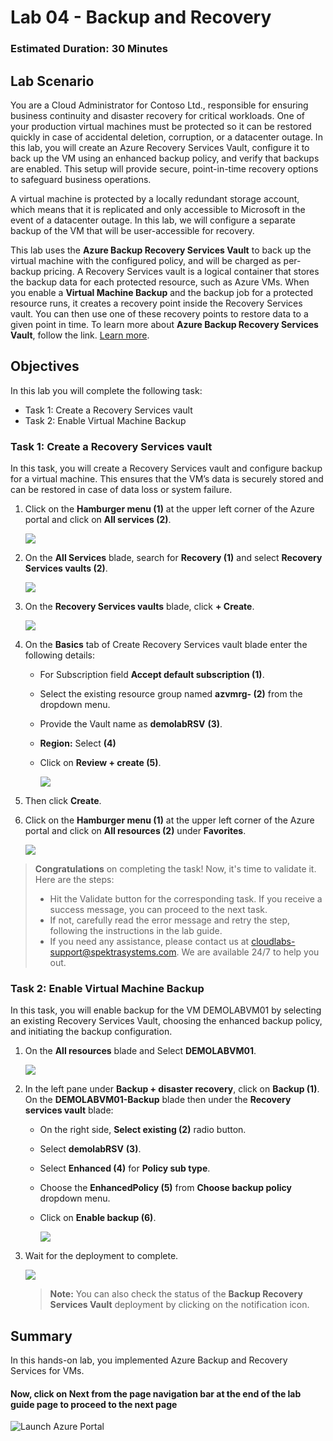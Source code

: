 ﻿# Lab 04 - Backup and Recovery

### Estimated Duration: 30 Minutes

## Lab Scenario

You are a Cloud Administrator for Contoso Ltd., responsible for ensuring business continuity and disaster recovery for critical workloads. One of your production virtual machines must be protected so it can be restored quickly in case of accidental deletion, corruption, or a datacenter outage. In this lab, you will create an Azure Recovery Services Vault, configure it to back up the VM using an enhanced backup policy, and verify that backups are enabled. This setup will provide secure, point-in-time recovery options to safeguard business operations.

A virtual machine is protected by a locally redundant storage account, which means that it is replicated and only accessible to Microsoft in the event of a datacenter outage. In this lab, we will configure a separate backup of the VM that will be user-accessible for recovery.

This lab uses the **Azure Backup Recovery Services Vault** to back up the virtual machine with the configured policy, and will be charged as per-backup pricing. A Recovery Services vault is a logical container that stores the backup data for each protected resource, such as Azure VMs. When you enable a **Virtual Machine Backup** and the backup job for a protected resource runs, it creates a recovery point inside the Recovery Services vault. You can then use one of these recovery points to restore data to a given point in time. To learn more about **Azure Backup Recovery Services Vault**, follow the link. [Learn more](https://docs.microsoft.com/en-us/azure/backup/backup-azure-arm-vms). 

## Objectives

In this lab you will complete the following task:

- Task 1: Create a Recovery Services vault
- Task 2: Enable Virtual Machine Backup

### Task 1: Create a Recovery Services vault

In this task, you will create a Recovery Services vault and configure backup for a virtual machine. This ensures that the VM’s data is securely stored and can be restored in case of data loss or system failure.

 1. Click on the **Hamburger menu (1)** at the upper left corner of the Azure portal and click on **All services (2)**.

    ![](../instructions/images/Lab3-00.png)
 
 1. On the **All Services** blade, search for <copy> **Recovery (1)** </copy> and select **Recovery Services vaults (2)**.

     ![](../instructions/images/Lab3-01.png)
    
 1. On the **Recovery Services vaults** blade, click **+ Create**.

    ![](../instructions/images/lab3-image2.png)
 
 1. On the **Basics** tab of Create Recovery Services vault blade enter the following details:
 
     - For Subscription field **Accept default subscription (1)**.
 
     - Select the existing resource group named **azvmrg-<inject key="Deployment ID" enableCopy="false"/> (2)** from the dropdown menu.
 
     - Provide the Vault name as <copy>**demolabRSV**</copy> **(3)**.
 
     - **Region:** Select **<inject key="Region" enableCopy="false"/>** **(4)**
 
     - Click on **Review + create (5)**.
  
         ![](../instructions/images/lab3-image3.png)

1. Then click **Create**.

1. Click on the **Hamburger menu (1)** at the upper left corner of the Azure portal and click on **All resources (2)** under **Favorites**.

   ![](../instructions/images/Lab3-03.png)

> **Congratulations** on completing the task! Now, it's time to validate it. Here are the steps:
> - Hit the Validate button for the corresponding task. If you receive a success message, you can proceed to the next task.
> - If not, carefully read the error message and retry the step, following the instructions in the lab guide. 
> - If you need any assistance, please contact us at cloudlabs-support@spektrasystems.com. We are available 24/7 to help you out.    

<validation step="3495a2e1-cc3c-4a87-ae1a-de01e30cba0d" />
   

### Task 2: Enable Virtual Machine Backup

In this task, you will enable backup for the VM DEMOLABVM01 by selecting an existing Recovery Services Vault, choosing the enhanced backup policy, and initiating the backup configuration.

1. On the **All resources** blade and Select **DEMOLABVM01**.

   ![](../instructions/images/lab3-image4.png)

1. In the left pane under **Backup + disaster recovery**, click on **Backup (1)**. On the **DEMOLABVM01-Backup** blade then under the **Recovery services vault** blade:

    - On the right side, **Select existing (2)** radio button.

    - Select <copy>**demolabRSV**</copy> **(3)**.
   
    - Select **Enhanced (4)** for **Policy sub type**.

    - Choose the **EnhancedPolicy (5)** from **Choose backup policy** dropdown menu.
    
    - Click on **Enable backup (6)**.
   
      ![](../instructions/images/Lab3-04.png)

1. Wait for the deployment to complete.

    ![](images/Lab3-05.png)

    > **Note:** You can also check the status of the **Backup Recovery Services Vault** deployment by clicking on the notification icon.

     
## Summary

In this hands-on lab, you implemented Azure Backup and Recovery Services for VMs.

#### Now, click on **Next** from the page navigation bar at the end of the lab guide page to proceed to the next page

   ![Launch Azure Portal](../instructions/images/avm-18.png)
